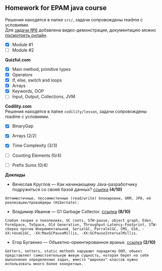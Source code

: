 ## **Homework for EPAM java course**  
Решения находятся в папке `src/`, задачи сопровождены readme с условиями.  
Для [задачи №6](https://github.com/alterG/javase01/tree/master/src/t06) добавлена видео-демонстрация, документацию можно [посмотреть онлайн](http://rubickcube.ru/epam/t06).    
- [X] Module #1
- [ ] Module #2  

**Quizful.com**  
- [X] Main method, primitive types
- [X] Operators
- [X] If, else, switch and loops
- [X] Arrays
- [X] Keywords, OOP
- [ ] Input, Output, Collections, JVM  

**Codility.com**    
Решения находятся в папке `codility/lesson`, задачи сопровождены readme с условиями.  
- [X] BinaryGap
- [X] Arrays (2/2)
- [X] Time Complexity (3/3)
- [ ] Counting Elements (0/4)
- [ ] Prefix Sums (0/4)


**Доклады**  
* Вячеслав Круглов — Как начинающему Java-разработчику подружиться со своей базой данных? [ссылка](https://www.youtube.com/watch?v=dFASbaIG-UU) **(4/10)**
```
Оптимистичные, пессимистичные (read/write) блокировки, ORM, JPA, её реализации/провайдеры (Hibernate).  
```
* Владимир Иванов — G1 Garbage Collector. [ссылка](https://www.youtube.com/watch?v=iGRfyhE02lA) **(8/10)**
```
Слабая теория о поколениях, GC roots, STW-pause, object graph, Eden, FormSpace, ToSpace, Old Generation, Throughput-Latency-Footprint, STW-сборка против Инкрементальной, SerialGC, ParralelGC, CMS, G1б, -XX:+UseG1GC, -XX:MaxGCPauseMillis, -XX:GCPauseIntervalMillis.
```
* Егор Бугаенко — Объектно-ориентированное вранье. [ссылка](https://www.youtube.com/watch?v=lfdAwl3-X_c&t=3s) **(2/10)**
```
Getters, setters, static methods нарушают парадигму ООП, объект представляет самостоятельную живую сущность, которая берет на себя выполнение определенных задач, вместо "широких" классов нужно использовать много более конкретных.
```
